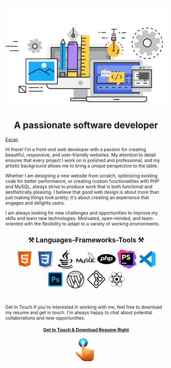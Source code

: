 <!--
### Hi there 👋


**LeilaBasri/LeilaBasri** is a ✨ _special_ ✨ repository because its `README.md` (this file) appears on your GitHub profile.

Here are some ideas to get you started:

- 🔭 I’m currently working on ...
- 🌱 I’m currently learning ...
- 👯 I’m looking to collaborate on ...
- 🤔 I’m looking for help with ...
- 💬 Ask me about ...
- 📫 How to reach me: ...
- 😄 Pronouns: ...
- ⚡ Fun fact: ...
-->
<p align="center">
<img src="Images/website-development.webp">
</p>
<h1 align="center">
   A passionate software developer
</h1>
<a href="https://github.com/LeilaBasri/Eskan/blob/HTML">Escan</a>
<p>
   Hi there! I'm a front-end web developer with a passion for creating beautiful, responsive, and user-friendly websites. My attention to detail ensures that every project I work on is polished and professional, and my artistic background allows me to bring a unique perspective to the table.
</p>
<p>
   Whether I am designing a new website from scratch, optimizing existing code for better performance, or creating custom functionalities with PHP and MySQL, always strive to produce work that is both functional and aesthetically pleasing. I believe that good web design is about more than just making things look pretty; it's about creating an experience that engages and delights users.
</p>
<p>
   I am always looking for new challenges and opportunities to improve my skills and learn new technologies. Motivated, open-minded, and team-oriented with the flexibility to adapt to a variety of working environments.
</p>
<h2 align="center">
   ⚒ Languages-Frameworks-Tools ⚒
</h2>
<p align="center">
   <img src="Images/html.png" width="60" height="60">
   <img src="Images/css.png" width="60" height="60">
   <img src="Images/java script.png" width="60" height="60">
   <img src="Images/mysql.png" width="60" height="60">
   <img src="Images/php.png" width="60" height="60">
   <img src="Images/phpstorm.png" width="60" height="60">
   <img src="Images/visual stodio.png" width="60" height="60">
   <img src="Images/photoshop.png" width="60" height="60">
   <img src="Images/download.png" width="60" height="60">
   <img src="Images/git.png" width="60" height="60">
   <img src="Images/react.png" width="60" height="60">
</p>
<br>
<p>
   Get In Touch If you're interested in working with me, feel free to download my resume and get in touch. I'm always happy to chat about potential collaborations and new opportunities.
</p>
<h4 align="center"><a href="Leila basri-2.pdf"> Get In Touch & Download Resume Right</a></h4>
<p align="center">
   <img src="Images/finger.png" align="center">
</p>


